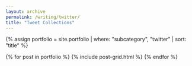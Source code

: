 ```yaml
---
layout: archive
permalink: /writing/twitter/
title: "Tweet Collections"
---
```


{% assign portfolio = site.portfolio | where: "subcategory", "twitter" | sort: "title" %}

<div class="tiles">
{% for post in portfolio %}
  {% include post-grid.html %}
{% endfor %}
</div><!-- /.tiles -->